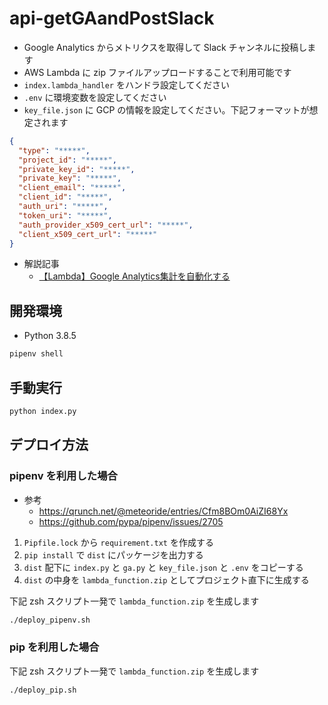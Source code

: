 # api-getGAandPostSlack

- Google Analytics からメトリクスを取得して Slack チャンネルに投稿します
- AWS Lambda に zip ファイルアップロードすることで利用可能です
- `index.lambda_handler` をハンドラ設定してください
- `.env` に環境変数を設定してください
- `key_file.json` に GCP の情報を設定してください。下記フォーマットが想定されます

```json
{
  "type": "*****",
  "project_id": "*****",
  "private_key_id": "*****",
  "private_key": "*****",
  "client_email": "*****",
  "client_id": "*****",
  "auth_uri": "*****",
  "token_uri": "*****",
  "auth_provider_x509_cert_url": "*****",
  "client_x509_cert_url": "*****"
}

```

- 解説記事
    - [【Lambda】Google Analytics集計を自動化する](https://suwaru.tokyo/%e3%80%90lambda%e3%80%91google-analytics%e9%9b%86%e8%a8%88%e3%82%92%e8%87%aa%e5%8b%95%e5%8c%96%e3%81%99%e3%82%8b/)

## 開発環境

- Python 3.8.5

```sh
pipenv shell
```

## 手動実行

```sh
python index.py
```

## デプロイ方法
### pipenv を利用した場合

- 参考
    - https://qrunch.net/@meteoride/entries/Cfm8BOm0AiZI68Yx
    - https://github.com/pypa/pipenv/issues/2705

1. `Pipfile.lock` から `requirement.txt` を作成する
1. `pip install` で `dist` にパッケージを出力する
1. `dist` 配下に `index.py` と `ga.py` と `key_file.json` と `.env` をコピーする
1. `dist` の中身を `lambda_function.zip` としてプロジェクト直下に生成する

下記 zsh スクリプト一発で `lambda_function.zip` を生成します

```sh
./deploy_pipenv.sh
```

### pip を利用した場合

下記 zsh スクリプト一発で `lambda_function.zip` を生成します

```sh
./deploy_pip.sh
```
